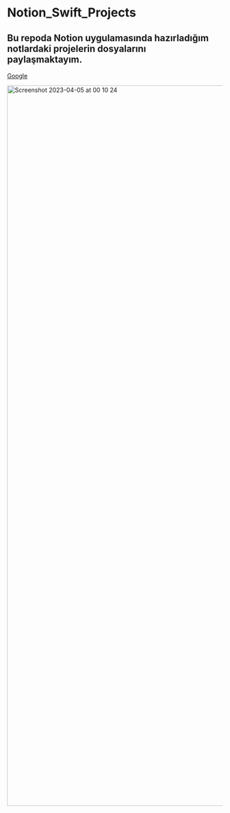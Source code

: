 # Notion_Swift_Projects

## Bu repoda Notion uygulamasında hazırladığım notlardaki projelerin dosyalarını paylaşmaktayım.




<a href="[https://www.google.com/](https://www.notion.so/Swift-Notlar-m-ff5b8eba1eba4bc59a6135a4648f0c32?pvs=4)" target="_blank">Google</a>

<img width="1680" alt="Screenshot 2023-04-05 at 00 10 24" src="https://user-images.githubusercontent.com/72024578/229923348-269119c5-1de4-4353-a008-fd19a357926b.png">
